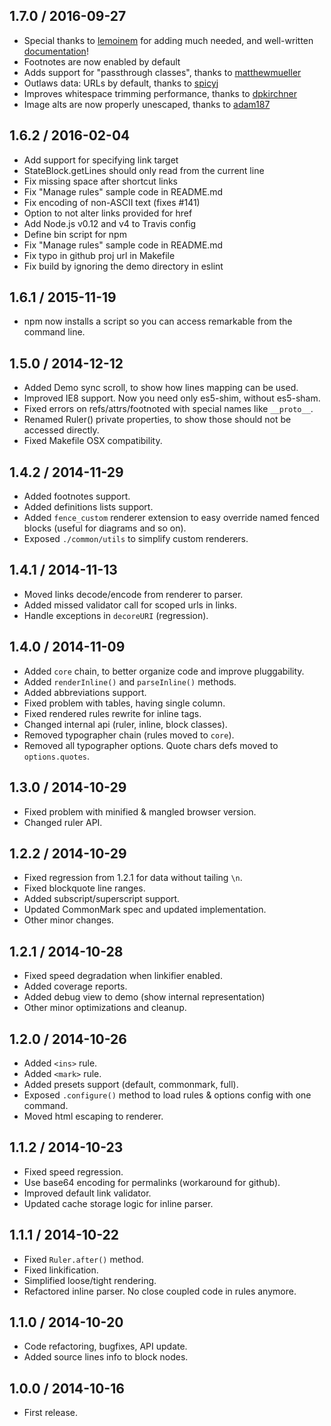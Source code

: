 1.7.0 / 2016-09-27
------------------

- Special thanks to [lemoinem](https://github.com/lemoinem) for adding much needed, and well-written [documentation](docs/)!
- Footnotes are now enabled by default
- Adds support for "passthrough classes", thanks to [matthewmueller](https://github.com/matthewmueller)
- Outlaws data: URLs by default, thanks to [spicyj](https://github.com/spicyj)
- Improves whitespace trimming performance, thanks to [dpkirchner](https://github.com/dpkirchner)
- Image alts are now properly unescaped, thanks to [adam187](https://github.com/adam187)

1.6.2 / 2016-02-04
------------------

- Add support for specifying link target
- StateBlock.getLines should only read from the current line
- Fix missing space after shortcut links
- Fix "Manage rules" sample code in README.md
- Fix encoding of non-ASCII text (fixes #141)
- Option to not alter links provided for href
- Add Node.js v0.12 and v4 to Travis config
- Define bin script for npm
- Fix "Manage rules" sample code in README.md
- Fix typo in github proj url in Makefile
- Fix build by ignoring the demo directory in eslint

1.6.1 / 2015-11-19
------------------

- npm now installs a script so you can access remarkable from the command
line.

1.5.0 / 2014-12-12
------------------

- Added Demo sync scroll, to show how lines mapping can be used.
- Improved IE8 support. Now you need only es5-shim, without es5-sham.
- Fixed errors on refs/attrs/footnoted with special names like `__proto__`.
- Renamed Ruler() private properties, to show those should not be accessed
  directly.
- Fixed Makefile OSX compatibility.


1.4.2 / 2014-11-29
------------------

- Added footnotes support.
- Added definitions lists support.
- Added `fence_custom` renderer extension to easy override
  named fenced blocks (useful for diagrams and so on).
- Exposed `./common/utils` to simplify custom renderers.


1.4.1 / 2014-11-13
------------------

- Moved links decode/encode from renderer to parser.
- Added missed validator call for scoped urls in links.
- Handle exceptions in `decoreURI` (regression).


1.4.0 / 2014-11-09
------------------

- Added `core` chain, to better organize code and improve pluggability.
- Added `renderInline()` and `parseInline()` methods.
- Added abbreviations support.
- Fixed problem with tables, having single column.
- Fixed rendered rules rewrite for inline tags.
- Changed internal api (ruler, inline, block classes).
- Removed typographer chain (rules moved to `core`).
- Removed all typographer options. Quote chars defs moved to `options.quotes`.


1.3.0 / 2014-10-29
------------------

- Fixed problem with minified & mangled browser version.
- Changed ruler API.


1.2.2 / 2014-10-29
------------------

- Fixed regression from 1.2.1 for data without tailing `\n`.
- Fixed blockquote line ranges.
- Added subscript/superscript support.
- Updated CommonMark spec and updated implementation.
- Other minor changes.


1.2.1 / 2014-10-28
------------------

- Fixed speed degradation when linkifier enabled.
- Added coverage reports.
- Added debug view to demo (show internal representation)
- Other minor optimizations and cleanup.


1.2.0 / 2014-10-26
------------------

- Added `<ins>` rule.
- Added `<mark>` rule.
- Added presets support (default, commonmark, full).
- Exposed `.configure()` method to load rules & options config with one command.
- Moved html escaping to renderer.


1.1.2 / 2014-10-23
------------------

- Fixed speed regression.
- Use base64 encoding for permalinks (workaround for github).
- Improved default link validator.
- Updated cache storage logic for inline parser.


1.1.1 / 2014-10-22
------------------

- Fixed `Ruler.after()` method.
- Fixed linkification.
- Simplified loose/tight rendering.
- Refactored inline parser. No close coupled code in rules anymore.


1.1.0 / 2014-10-20
------------------

- Code refactoring, bugfixes, API update.
- Added source lines info to block nodes.


1.0.0 / 2014-10-16
------------------

- First release.

